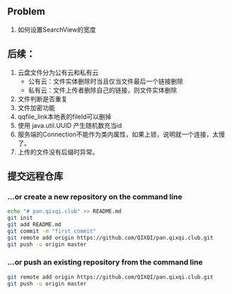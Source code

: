 ## Problem

1. 如何设置SearchView的宽度





## 后续：

1. 云盘文件分为公有云和私有云
   * 公有云：文件实体删除时当且仅当文件最后一个链接删除
   * 私有云：文件上传者删除自己的链接，则文件实体删除
2. 文件判断是否重复
3. 文件加密功能
4.  qqfile_link本地表的fileId可以删掉
5.  使用 java.util.UUID 产生随机数充当id
6.  服务端的Connection不能作为类内属性，如果上锁，说明就一个连接，太慢了。
7. 上传的文件没有后缀时异常。





## 提交远程仓库

### …or create a new repository on the command line

```bash
echo "# pan.qixqi.club" >> README.md
git init
git add README.md
git commit -m "first commit"
git remote add origin https://github.com/QIXQI/pan.qixqi.club.git
git push -u origin master
```



### …or push an existing repository from the command line

```bash
git remote add origin https://github.com/QIXQI/pan.qixqi.club.git
git push -u origin master
```

